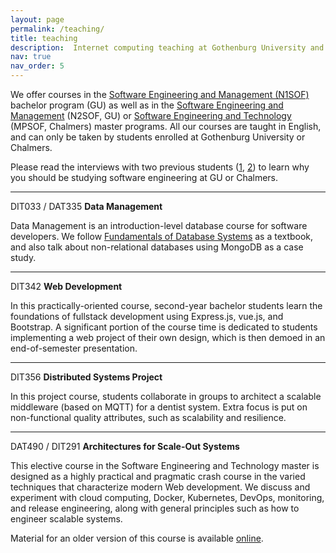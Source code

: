 ```yaml
---
layout: page
permalink: /teaching/
title: teaching
description:  Internet computing teaching at Gothenburg University and Chalmers
nav: true
nav_order: 5
---
```


We offer courses in the <a href="https://www.gu.se/en/study-gothenburg/software-engineering-and-management-bachelors-programme-n1sof">Software Engineering and Management (N1SOF)</a> bachelor program (GU) as well as in the <a href="https://www.gu.se/en/study-gothenburg/software-engineering-and-management-masters-programme-n2sof">Software Engineering and Management</a> (N2SOF, GU) or <a href="https://www.chalmers.se/en/education/find-masters-programme/software-engineering-and-technology-msc/">Software Engineering and Technology</a> (MPSOF, Chalmers) master programs. All our courses are taught in English, and can only be taken by students enrolled at Gothenburg University or Chalmers.

Please read the interviews with two previous students (<a href="https://www.gu.se/en/study-gothenburg/i-appreciate-the-close-connection-to-industry">1</a>, <a href="https://www.gu.se/en/study-gothenburg/towards-a-masters-degree-in-software-engineering">2</a>) to learn why you should be studying software engineering at GU or Chalmers.

---
DIT033 / DAT335 <b>Data Management</b>

Data Management is an introduction-level database course for software developers. We follow <a href="https://www.adlibris.com/se/bok/fundamentals-of-database-systems-global-edition-9781292097619">Fundamentals of Database Systems</a> as a textbook, and also talk about non-relational databases using MongoDB as a case study.

---
DIT342 <b>Web Development</b>

In this practically-oriented course, second-year bachelor students learn the foundations of fullstack development using Express.js, vue.js, and Bootstrap. A significant portion of the course time is dedicated to students implementing a web project of their own design, which is then demoed in an end-of-semester presentation.

---
DIT356 <b>Distributed Systems Project</b>

In this project course, students collaborate in groups to architect a scalable middleware (based on MQTT) for a dentist system. Extra focus is put on non-functional quality attributes, such as scalability and resilience.

---
DAT490 / DIT291 <b>Architectures for Scale-Out Systems</b>

This elective course in the Software Engineering and Technology master is designed as a highly practical and pragmatic crash course in the varied techniques that characterize modern Web development. We discuss and experiment with cloud computing, Docker, Kubernetes, DevOps, monitoring, and release engineering, along with general principles such as how to engineer scalable systems.

Material for an older version of this course is available <a href="https://github.com/icetlab/devopscourse">online</a>.
